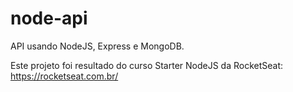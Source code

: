 # node-api
API usando NodeJS, Express e MongoDB.

Este projeto foi resultado do curso Starter NodeJS da RocketSeat:
https://rocketseat.com.br/
